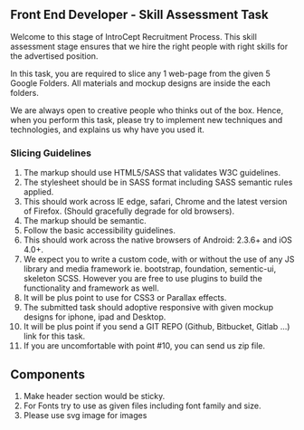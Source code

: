 ## Front End Developer - Skill Assessment Task

Welcome to this stage of IntroCept Recruitment Process. This skill assessment stage ensures that we hire the right people with right skills for the advertised position.

In this task, you are required to slice any 1 web-page from the given 5 Google Folders. All materials and mockup designs are inside the each folders.

We are always open to creative people who thinks out of the box. Hence, when you perform this task, please try to implement new techniques and technologies, and explains us why have you used it. 


### Slicing Guidelines

1. The markup should use HTML5/SASS that validates W3C guidelines.
2. The stylesheet should be in SASS format including SASS semantic rules applied.
3. This should work across IE edge, safari, Chrome and the latest version of Firefox. (Should gracefully degrade for old browsers).
4. The markup should be semantic.
5. Follow the basic accessibility guidelines.
6. This should work across the native browsers of Android: 2.3.6+ and iOS 4.0+.
7. We expect you to write a custom code, with or without the use of any JS library and media framework ie. bootstrap, foundation, sementic-ui, skeleton SCSS. However you are free to use plugins to build the functionality and framework as well. 
8. It will be plus point to use for CSS3 or Parallax effects.
9. The submitted task should adoptive responsive with given mockup designs for iphone, ipad and Desktop.
10. It will be plus point if you send a GIT REPO (Github, Bitbucket, Gitlab ...) link for this task.
11. If you are uncomfortable with point #10, you can send us zip file.


## Components
1. Make header section would be sticky.
2. For Fonts try to use as given files including font family and size.
3. Please use svg image for images
